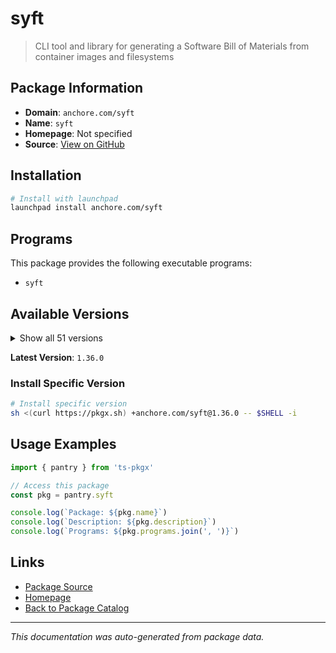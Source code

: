 # syft

> CLI tool and library for generating a Software Bill of Materials from container images and filesystems

## Package Information

- **Domain**: `anchore.com/syft`
- **Name**: `syft`
- **Homepage**: Not specified
- **Source**: [View on GitHub](https://github.com/pkgxdev/pantry/tree/main/projects/anchore.com/syft/package.yml)

## Installation

```bash
# Install with launchpad
launchpad install anchore.com/syft
```

## Programs

This package provides the following executable programs:

- `syft`

## Available Versions

<details>
<summary>Show all 51 versions</summary>

- `1.36.0`, `1.34.2`, `1.34.1`, `1.33.0`, `1.32.0`
- `1.31.0`, `1.30.0`, `1.29.1`, `1.29.0`, `1.28.0`
- `1.27.1`, `1.27.0`, `1.26.1`, `1.26.0`, `1.25.1`
- `1.25.0`, `1.24.0`, `1.23.1`, `1.23.0`, `1.22.0`
- `1.21.0`, `1.20.0`, `1.19.0`, `1.18.1`, `1.18.0`
- `1.17.0`, `1.16.0`, `1.15.0`, `1.14.2`, `1.14.1`
- `1.14.0`, `1.13.0`, `1.12.2`, `1.11.1`, `1.11.0`
- `1.10.0`, `1.9.0`, `1.8.0`, `1.7.0`, `1.6.0`
- `1.5.0`, `1.4.1`, `1.4.0`, `1.3.0`, `1.2.0`
- `1.1.1`, `1.1.0`, `1.0.1`, `1.0.0`, `0.105.1`
- `0.105.0`

</details>

**Latest Version**: `1.36.0`

### Install Specific Version

```bash
# Install specific version
sh <(curl https://pkgx.sh) +anchore.com/syft@1.36.0 -- $SHELL -i
```

## Usage Examples

```typescript
import { pantry } from 'ts-pkgx'

// Access this package
const pkg = pantry.syft

console.log(`Package: ${pkg.name}`)
console.log(`Description: ${pkg.description}`)
console.log(`Programs: ${pkg.programs.join(', ')}`)
```

## Links

- [Package Source](https://github.com/pkgxdev/pantry/tree/main/projects/anchore.com/syft/package.yml)
- [Homepage](#)
- [Back to Package Catalog](../../../package-catalog.md)

---

*This documentation was auto-generated from package data.*
